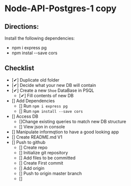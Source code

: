 # Node-API-Postgres-1 copy
## Directions:
Install the following dependencies:
* npm i express pg
* npm instal --save cors

## Checklist
* [✔] Duplicate old folder
* [✔] Decide what your new DB will contain
* [✔] Create a new <code>Shoe</code> DataBase in PSQL
    * [✔] Fill contents of new DB
* [] Add Dependencies
    * [] Run <code>npm i express pg</code>
    * [] Run <code>npm install --save cors</code>
* [] Access DB
    * []Change existing queries to match new DB structure
    * [] View json in console
* [] Manipulate informqtion to have a good looking app
* [] Create README.md V1
* [] Push to github
    * [] Create repo
    * [] Initialize git repository
    * [] Add files to be committed 
    * [] Create First commit 
    * [] Add origin
    * [] Push to origin master branch 
    * []



<!-- CREATE TABLE sneakers (
    id serial PRIMARY KEY,
    name VARCHAR(255) NOT NULL,
    size VARCHAR(255) NOT NULL,
    image VARCHAR(255) NOT NULL,
    color VARCHAR(255) NOT NULL
); -->

<!-- INSERT INTO sneakers(name,size,image,color) VALUES ('RILEY 2 VELCRO STRAP','10','https://cdn.shopify.com/s/files/1/0079/6740/8228/products/RILEY-2-VS_BLACK-SUEDE_MS2200092A00_BLKSD_02_1200x.jpg?v=1589521940','black'); -->